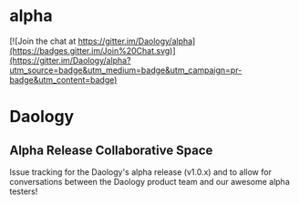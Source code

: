 # alpha

[![Join the chat at https://gitter.im/Daology/alpha](https://badges.gitter.im/Join%20Chat.svg)](https://gitter.im/Daology/alpha?utm_source=badge&utm_medium=badge&utm_campaign=pr-badge&utm_content=badge)

# Daology

## Alpha Release Collaborative Space

Issue tracking for the Daology's alpha release (v1.0.x) and to allow for conversations between the Daology product team and our awesome alpha testers!
